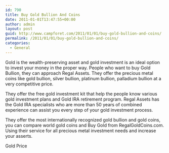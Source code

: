 ```yaml
---
id: 790
title: Buy Gold Bullion And Coins
date: 2011-01-01T13:47:55+00:00
author: admin
layout: post
guid: http://www.campforet.com/2011/01/01/buy-gold-bullion-and-coins/
permalink: /2011/01/01/buy-gold-bullion-and-coins/
categories:
  - General
---
```

Gold is the wealth-preserving asset and gold investment is an ideal option to invest your money in the proper way. People who want to buy Gold Bullion, they can approach Regal Assets. They offer the precious metal coins like gold bullion, silver bullion, platinum bullion, palladium bullion at a very competitive price.

They offer the free gold investment kit that help the people know various gold investment plans and Gold IRA retirement program. Regal Assets has the Gold IRA specialists who are more than 50 years of combined experience can assist you every step of your gold investment process.

They offer the most internationally recognized gold bullion and gold coins, you can compare world gold coins and Buy Gold from RegalGoldCoins.com. Using their service for all precious metal investment needs and increase your asserts.

Gold Price
  


<div class="youtube-video">
</div>
